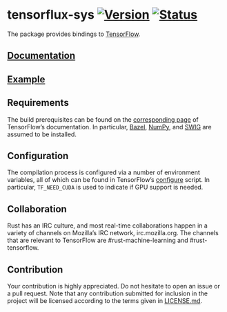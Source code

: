 # tensorflux-sys [![Version][version-icon]][version-page] [![Status][status-icon]][status-page]

The package provides bindings to [TensorFlow][tensorflow].

## [Documentation][documentation]

## [Example](examples/multiplication.rs)

## Requirements

The build prerequisites can be found on the [corresponding
page][tensorflow-setup] of TensorFlow’s documentation. In particular,
[Bazel][bazel], [NumPy][numpy], and [SWIG][swig] are assumed to be installed.

## Configuration

The compilation process is configured via a number of environment variables, all
of which can be found in TensorFlow’s [configure][tensorflow-configure] script.
In particular, `TF_NEED_CUDA` is used to indicate if GPU support is needed.

## Collaboration

Rust has an IRC culture, and most real-time collaborations happen in a variety
of channels on Mozilla’s IRC network, irc.mozilla.org. The channels that are
relevant to TensorFlow are #rust-machine-learning and #rust-tensorflow.

## Contribution

Your contribution is highly appreciated. Do not hesitate to open an issue or a
pull request. Note that any contribution submitted for inclusion in the project
will be licensed according to the terms given in [LICENSE.md](LICENSE.md).

[bazel]: http://www.bazel.io
[numpy]: http://www.numpy.org
[swig]: http://www.swig.org
[tensorflow]: https://www.tensorflow.org
[tensorflow-configure]: https://github.com/tensorflow/tensorflow/blob/r0.9/configure
[tensorflow-setup]: https://www.tensorflow.org/versions/r0.9/get_started/os_setup.html

[documentation]: https://stainless-steel.github.io/tensorflux-sys
[status-icon]: https://travis-ci.org/stainless-steel/tensorflux-sys.svg?branch=master
[status-page]: https://travis-ci.org/stainless-steel/tensorflux-sys
[version-icon]: https://img.shields.io/crates/v/tensorflux-sys.svg
[version-page]: https://crates.io/crates/tensorflux-sys
